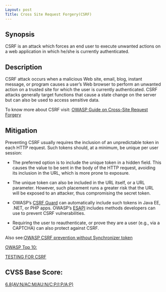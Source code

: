 ```yaml
---
Layout: post
Title: Cross Site Request Forgery(CSRF)
---
```


Synopsis
--------------
CSRF is an attack which forces an end user to execute unwanted actions on a web application in which he/she is currently authenticated.

Description
------------------
CSRF attack occurs when a malicious Web site, email, blog, instant message, or program causes a user’s Web browser to perform an unwanted action on a trusted site for which the user is currently authenticated. CSRF attacks generally target functions that cause a state change on the server but can also be used to access sensitive data.

To know more about CSRF visit: [ OWASP Guide on Cross-Site Request Forgery](https://www.owasp.org/index.php/Cross-Site_Request_Forgery_(CSRF))

Mitigation
---------------
Preventing CSRF usually requires the inclusion of an unpredictable token in each HTTP request. Such tokens should, at a minimum, be unique per user session:

- The preferred option is to include the unique token in a hidden field. This causes the value to be sent in the body of the HTTP request, avoiding its inclusion in the URL, which is more prone to exposure.

- The unique token can also be included in the URL itself, or a URL parameter. However, such placement runs a greater risk that the URL will be exposed to an attacker, thus compromising the secret token.

- OWASP’s [CSRF Guard](https://www.owasp.org/index.php/CSRFGuard) can automatically include such tokens in Java EE, .NET, or PHP apps. OWASP’s [ESAPI](https://www.owasp.org/index.php/ESAPI) includes methods developers can use to prevent CSRF vulnerabilities.

- Requiring the user to reauthenticate, or prove they are a user (e.g., via a CAPTCHA) can also protect against CSRF.


Also see:[OWASP CSRF prevention without Synchronizer token](https://www.owasp.org/index.php/Cross-Site_Request_Forgery_(CSRF)_Prevention_Cheat_Sheet#CSRF_Prevention_without_a_Synchronizer_Token)

[OWASP Top 10:](https://www.owasp.org/index.php/Top_10_2013-A8-Cross-Site_Request_Forgery_(CSRF))

[TESTING FOR CSRF](https://www.owasp.org/index.php/Testing_for_CSRF_%28OWASP-SM-005%29)

CVSS Base Score:
-----------------------------
[6.8(AV:N/AC:M/AU:N/C:P/I:P/A:P)](http://nvd.nist.gov/cvss.cfm?vector=%28AV:N/AC:M/AU:N/C:P/I:P/A:P%29&version=2.0)
